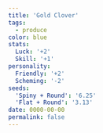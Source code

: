 ```yaml
---
title: 'Gold Clover'
tags:
  - produce
color: blue
stats:
  Luck: '+2'
  Skill: '+1'
personality:
  Friendly: '+2'
  Scheming: '-2'
seeds:
  'Spiny + Round': '6.25'
  'Flat + Round': '3.13'
date: 0000-00-00
permalink: false
---
```

